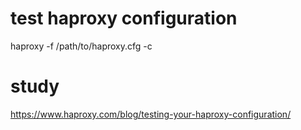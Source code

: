 # test haproxy configuration
haproxy -f /path/to/haproxy.cfg -c

# study
https://www.haproxy.com/blog/testing-your-haproxy-configuration/
